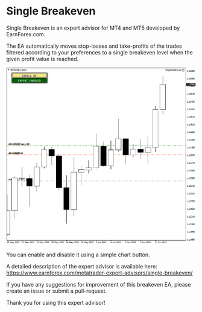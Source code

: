 # Single Breakeven

Single Breakeven is an expert advisor for MT4 and MT5 developed by EarnForex.com.

The EA automatically moves stop-losses and take-profits of the trades filtered according to your preferences to a single breakeven level when the given profit value is reached.

![Single Breakeven - an example with three EUR/USD trades on MetaTrader 4 with a common breakeven level](https://github.com/EarnForex/Single-Breakeven/blob/main/single-be-example-on-mt4-eurusd.png)

You can enable and disable it using a simple chart button.

A detailed description of the expert advisor is available here: https://www.earnforex.com/metatrader-expert-advisors/single-breakeven/

If you have any suggestions for improvement of this breakeven EA, please create an issue or submit a pull-request.

Thank you for using this expert advisor!
